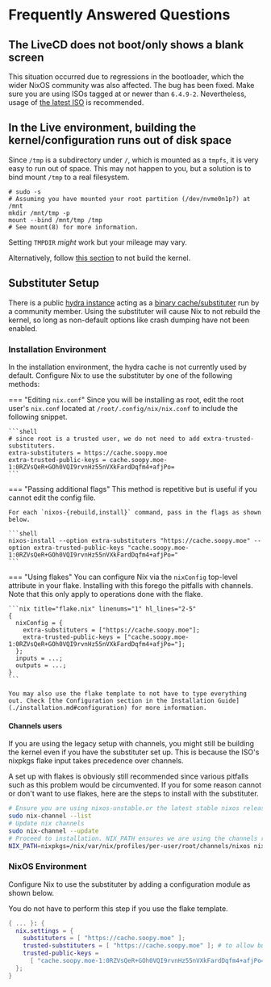 <!-- markdownlint-disable MD046 MD038 -->
<!-- Rationale: Both rules break mkdocs-material's content tabs feature.  -->

# Frequently Answered Questions

## The LiveCD does not boot/only shows a blank screen

This situation occurred due to regressions in the bootloader, which the wider NixOS community was also affected.
The bug has been fixed. Make sure you are using ISOs tagged at or newer than `6.4.9-2`. Nevertheless, usage of [the latest ISO](https://github.com/t2linux/nixos-t2-iso/releases/latest) is recommended.

## In the Live environment, building the kernel/configuration runs out of disk space

Since `/tmp` is a subdirectory under `/`, which is mounted as a `tmpfs`, it is very easy to run out of space. This may not happen to you, but a solution is to bind mount `/tmp` to a real filesystem.

```shell
# sudo -s
# Assuming you have mounted your root partition (/dev/nvme0n1p?) at /mnt
mkdir /mnt/tmp -p
mount --bind /mnt/tmp /tmp
# See mount(8) for more information.
```

Setting `TMPDIR` *might* work but your mileage may vary.

Alternatively, follow [this section](#substituter-setup) to not build the kernel.

## Substituter Setup

There is a public [hydra instance](https://hydra.soopy.moe) acting as a [binary cache/substituter](https://zero-to-nix.com/concepts/caching) run by a community member. Using the substituter will cause Nix to not rebuild the kernel, so long as non-default options like crash dumping have not been enabled.

### Installation Environment

In the installation environment, the hydra cache is not currently used by default. Configure Nix to use the substituter by one of the following methods:

=== "Editing `nix.conf`"
    Since you will be installing as root, edit the root user's `nix.conf` located at `/root/.config/nix/nix.conf` to include the following snippet.

    ```shell
    # since root is a trusted user, we do not need to add extra-trusted-substituters.
    extra-substituters = https://cache.soopy.moe
    extra-trusted-public-keys = cache.soopy.moe-1:0RZVsQeR+GOh0VQI9rvnHz55nVXkFardDqfm4+afjPo=
    ```

=== "Passing additional flags"
    This method is repetitive but is useful if you cannot edit the config file.

    For each `nixos-{rebuild,install}` command, pass in the flags as shown below.

    ```shell
    nixos-install --option extra-substituters "https://cache.soopy.moe" --option extra-trusted-public-keys "cache.soopy.moe-1:0RZVsQeR+GOh0VQI9rvnHz55nVXkFardDqfm4+afjPo="
    ```

=== "Using flakes"
    You can configure Nix via the `nixConfig` top-level attribute in your flake. Installing with this forego the pitfalls with channels. Note that this only apply to operations done with the flake.

    ```nix title="flake.nix" linenums="1" hl_lines="2-5"
    {
      nixConfig = {
        extra-substituters = ["https://cache.soopy.moe"];
        extra-trusted-public-keys = ["cache.soopy.moe-1:0RZVsQeR+GOh0VQI9rvnHz55nVXkFardDqfm4+afjPo="];
      };
      inputs = ...;
      outputs = ...;
    }
    ```

    You may also use the flake template to not have to type everything out. Check [the Configuration section in the Installation Guide](./installation.md#configuration) for more information.

#### Channels users

If you are using the legacy setup with channels, you might still be building the kernel even if you have the substituter set up. This is because the ISO's nixpkgs flake input takes precedence over channels.

A set up with flakes is obviously still recommended since various pitfalls such as this problem would be circumvented. If you for some reason cannot or don't want to use flakes, here are the steps to install with the substituter.

```bash
# Ensure you are using nixos-unstable.or the latest stable nixos release.
sudo nix-channel --list
# Update nix channels
sudo nix-channel --update
# Proceed to installation. NIX_PATH ensures we are using the channels revision and not the ISO flake registry's.
NIX_PATH=nixpkgs=/nix/var/nix/profiles/per-user/root/channels/nixos nixos-install
```

### NixOS Environment

Configure Nix to use the substituter by adding a configuration module as shown below.

You do not have to perform this step if you use the flake template.

```nix linenums="1" hl_lines="2-7"
{ ... }: {
  nix.settings = {
    substituters = [ "https://cache.soopy.moe" ];
    trusted-substituters = [ "https://cache.soopy.moe" ]; # to allow building as a non-trusted user
    trusted-public-keys =
      [ "cache.soopy.moe-1:0RZVsQeR+GOh0VQI9rvnHz55nVXkFardDqfm4+afjPo=" ];
  };
}
```
